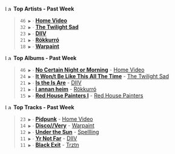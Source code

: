 <!--START_LASTFM_ARTISTS:{"period": "7day", "rows": 5}-->
<a href="https://last.fm" target="_blank"><img src="https://user-images.githubusercontent.com/17434202/215290617-e793598d-d7c9-428f-9975-156db1ba89cc.svg" alt="Last.fm Logo" width="18" height="13"/></a> **Top Artists - Past Week**

> `46 ▶️` ∙ **[Home Video](https://www.last.fm/music/Home+Video)**<br/>
> `32 ▶️` ∙ **[The Twilight Sad](https://www.last.fm/music/The+Twilight+Sad)**<br/>
> `23 ▶️` ∙ **[DIIV](https://www.last.fm/music/DIIV)**<br/>
> `21 ▶️` ∙ **[Rökkurró](https://www.last.fm/music/R%C3%B6kkurr%C3%B3)**<br/>
> `18 ▶️` ∙ **[Warpaint](https://www.last.fm/music/Warpaint)**<br/>
<!--END_LASTFM_ARTISTS-->

<!--START_LASTFM_ALBUMS:{"period": "7day", "rows": 5}-->
<a href="https://last.fm" target="_blank"><img src="https://user-images.githubusercontent.com/17434202/215290617-e793598d-d7c9-428f-9975-156db1ba89cc.svg" alt="Last.fm Logo" width="18" height="13"/></a> **Top Albums - Past Week**

> `46 ▶️` ∙ **[No Certain Night or Morning](https://www.last.fm/music/Home+Video/No+Certain+Night+or+Morning)** - [Home Video](https://www.last.fm/music/Home+Video)<br/>
> `24 ▶️` ∙ **[It Won/t Be Like This All The Time](https://www.last.fm/music/The+Twilight+Sad/It+Won%2Ft+Be+Like+This+All+The+Time)** - [The Twilight Sad](https://www.last.fm/music/The+Twilight+Sad)<br/>
> `21 ▶️` ∙ **[Is the Is Are](https://www.last.fm/music/DIIV/Is+the+Is+Are)** - [DIIV](https://www.last.fm/music/DIIV)<br/>
> `21 ▶️` ∙ **[Í annan heim](https://www.last.fm/music/R%C3%B6kkurr%C3%B3/%C3%8D+annan+heim)** - [Rökkurró](https://www.last.fm/music/R%C3%B6kkurr%C3%B3)<br/>
> `15 ▶️` ∙ **[Red House Painters I](https://www.last.fm/music/Red+House+Painters/Red+House+Painters+I)** - [Red House Painters](https://www.last.fm/music/Red+House+Painters)<br/>
<!--END_LASTFM_ALBUMS-->

<!--START_LASTFM_TRACKS:{"period": "7day", "rows": 5}-->
<a href="https://last.fm" target="_blank"><img src="https://user-images.githubusercontent.com/17434202/215290617-e793598d-d7c9-428f-9975-156db1ba89cc.svg" alt="Last.fm Logo" width="18" height="13"/></a> **Top Tracks - Past Week**

> `23 ▶️` ∙ **[Pidpunk](https://www.last.fm/music/Home+Video/_/Pidpunk)** - [Home Video](https://www.last.fm/music/Home+Video)<br/>
> `14 ▶️` ∙ **[Disco//Very](https://www.last.fm/music/Warpaint/_/Disco%2F%2FVery)** - [Warpaint](https://www.last.fm/music/Warpaint)<br/>
> `12 ▶️` ∙ **[Under the Sun](https://www.last.fm/music/Spellling/_/Under+the+Sun)** - [Spellling](https://www.last.fm/music/Spellling)<br/>
> `11 ▶️` ∙ **[Yr Not Far](https://www.last.fm/music/DIIV/_/Yr+Not+Far)** - [DIIV](https://www.last.fm/music/DIIV)<br/>
> `11 ▶️` ∙ **[Black Exit](https://www.last.fm/music/Trztn/_/Black+Exit)** - [Trztn](https://www.last.fm/music/Trztn)<br/>
<!--END_LASTFM_TRACKS-->